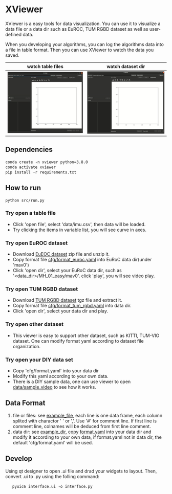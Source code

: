 # XViewer

XViewer is a easy tools for data visualization. You can use it to visualize a data file or a data dir such as EuROC, TUM RGBD dataset as well as user-defined data.

When you developing your algorithms, you can log the algorithms data into a file in table format. Then you can use XViewer to watch the data you saved.

|watch table files|watch dataset dir|
|--|--|
|![](./doc/watch_files.gif)|![](./doc/watch_euroc.gif)|

## Dependencies
```
conda create -n xviewer python=3.8.0
conda activate xviewer
pip install -r requirements.txt
```

## How to run
```
python src/run.py
```

### Try open a table file
- Click 'open file', select 'data/imu.csv', then data will be loaded.
- Try clicking the items in variable list, you will see curve in axes.

### Try open EuROC dataset
- Download [EuEOC dataset](http://robotics.ethz.ch/~asl-datasets/ijrr_euroc_mav_dataset/) zip file and unzip it.
- Copy format file [cfg/format_euroc.yaml](./cfg/format_euroc.yaml) into EuRoC data dir(under 'mav0')
- Click 'open dir', select your EuRoC data dir, such as '<data_dir>/MH_01_easy/mav0'. click 'play', you will see video play.

### Try open TUM RGBD dataset
- Download [TUM RGBD dataset](https://vision.in.tum.de/data/datasets/rgbd-dataset) tgz file and extract it.
- Copy format file [cfg/format_tum_rgbd.yaml](./cfg/format_tum_rgbd.yaml) into data dir.
- Click 'open dir', select your data dir and play.

### Try open other dataset
- This viewer is easy to support other dataset, such as KITTI, TUM-VIO dataset. One can modify format yaml according to dataset file organization.

### Try open your DIY data set
- Copy 'cfg/format.yaml' into your data dir
- Modify this yaml according to your own data.
- There is a DIY sample data, one can use viewer to open [data/sample_video](./data/sample_video/) to see how it works.

## Data Format
1. file or files: see [example_file](./data/imu.csv), each line is one data frame, each column splited with charactor ' ' or ','. Use '#' for comment line.
If first line is comment line, colnames will be deduced from first line comment.
2. data dir: see [example_dir](./data/sample_video/), copy [format.yaml](./cfg/format.yaml) into your data dir and modify it according to your own data, if format.yaml not in data dir, the default 'cfg/format.yaml' will be used.

## Develop
Using qt designer to open .ui file and drad your widgets to layout. Then, convert .ui to .py using the folling command:
```
   pyuic6 interface.ui -o interface.py
```
